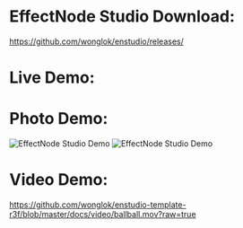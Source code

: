 # EffectNode Studio Download:

https://github.com/wonglok/enstudio/releases/

# Live Demo:

# Photo Demo:

![EffectNode Studio Demo](./blob/master/docs/img/graph.png?raw=true)
![EffectNode Studio Demo](./blob/master/docs/img/momo.png?raw=true)

# Video Demo:

https://github.com/wonglok/enstudio-template-r3f/blob/master/docs/video/ballball.mov?raw=true
